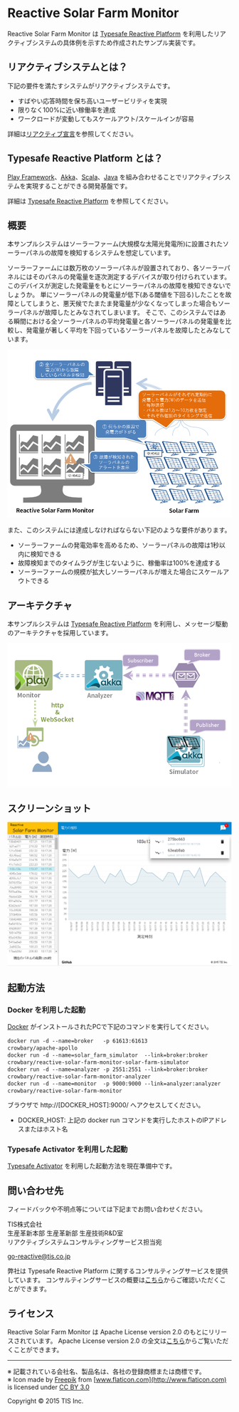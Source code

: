 Reactive Solar Farm Monitor
===========================

Reactive Solar Farm Monitor は [Typesafe Reactive Platform](http://www.typesafe.com/products/typesafe-reactive-platform) を利用したリアクティブシステムの具体例を示すため作成されたサンプル実装です。

リアクティブシステムとは？
--------------------------
下記の要件を満たすシステムがリアクティブシステムです。
* すばやい応答時間を保ち高いユーザービリティを実現
* 限りなく100%に近い稼働率を達成
* ワークロードが変動してもスケールアウト/スケールインが容易

詳細は[リアクティブ宣言](http://www.reactivemanifesto.org/ja)を参照してください。

Typesafe Reactive Platform とは？
---------------------------------
[Play Framework](https://playframework.com/)、[Akka](http://akka.io/)、[Scala](http://www.scala-lang.org/)、[Java](https://www.java.com/) を組み合わせることでリアクティブシステムを実現することができる開発基盤です。

詳細は [Typesafe Reactive Platform](http://www.typesafe.com/products/typesafe-reactive-platform) を参照してください。

概要
----
本サンプルシステムはソーラーファーム(大規模な太陽光発電所)に設置されたソーラーパネルの故障を検知するシステムを想定しています。

ソーラーファームには数万枚のソーラーパネルが設置されており、各ソーラーパネルにはそのパネルの発電量を逐次測定するデバイスが取り付けられています。
このデバイスが測定した発電量をもとにソーラーパネルの故障を検知できないでしょうか。
単にソーラーパネルの発電量が低下(ある閾値を下回る)したことを故障としてしまうと、悪天候でたまたま発電量が少なくなってしまった場合もソーラーパネルが故障したとみなされてしまいます。
そこで、このシステムではある瞬間における全ソーラーパネルの平均発電量と各ソーラーパネルの発電量を比較し、発電量が著しく平均を下回っているソーラーパネルを故障したとみなしています。

![abstract](img/reactive-solar-farm-monitor_abstract.png)

また、このシステムには達成しなければならない下記のような要件があります。

* ソーラーファームの発電効率を高めるため、ソーラーパネルの故障は1秒以内に検知できる
* 故障検知までのタイムラグが生じないように、稼働率は100%を達成する
* ソーラーファームの規模が拡大しソーラーパネルが増えた場合にスケールアウトできる

アーキテクチャ
--------------
本サンプルシステムは [Typesafe Reactive Platform](http://www.typesafe.com/products/typesafe-reactive-platform) を利用し、メッセージ駆動のアーキテクチャを採用しています。

![architecture](img/reactive-solar-farm-monitor_architecture.png)

スクリーンショット
------------------

![screenshot](img/reactive-solar-farm-monitor_screenshot.png)

起動方法
---------

### Docker を利用した起動

[Docker](https://www.docker.com/) がインストールされたPCで下記のコマンドを実行してください。

~~~
docker run -d --name=broker   -p 61613:61613                        crowbary/apache-apollo
docker run -d --name=solar_farm_simulator  --link=broker:broker     crowbary/reactive-solar-farm-monitor-solar-farm-simulator
docker run -d --name=analyzer -p 2551:2551 --link=broker:broker     crowbary/reactive-solar-farm-monitor-analyzer
docker run -d --name=monitor  -p 9000:9000 --link=analyzer:analyzer crowbary/reactive-solar-farm-monitor
~~~

ブラウザで http://[DOCKER_HOST]:9000/ へアクセスしてください。
* DOCKER_HOST: 上記の docker run コマンドを実行したホストのIPアドレスまたはホスト名

### Typesafe Activator を利用した起動

[Typesafe Activator](https://www.typesafe.com/get-started) を利用した起動方法を現在準備中です。

問い合わせ先
-------------
フィードバックや不明点等については下記までお問い合わせください。

TIS株式会社  
生産革新本部 生産革新部 生産技術R&D室  
リアクティブシステムコンサルティングサービス担当宛

<a href="mailto:go-reactive@tis.co.jp">go-reactive@tis.co.jp</a>

弊社は Typesafe Reactive Platform に関するコンサルティングサービスを提供しています。
コンサルティングサービスの概要は[こちら](http://www.tis.jp/service_solution/goreactive/)からご確認いただくことができます。

ライセンス
----------
Reactive Solar Farm Monitor は Apache License version 2.0 のもとにリリースされています。
Apache License version 2.0 の全文は[こちら](http://www.apache.org/licenses/LICENSE-2.0.html)からご覧いただくことができます。

---------

※ 記載されている会社名、製品名は、各社の登録商標または商標です。  
※ Icon made by [Freepik](http://www.freepik.com) from [www.flaticon.com](http://www.flaticon.com) is licensed under [CC BY 3.0](http://creativecommons.org/licenses/by/3.0/)

Copyright © 2015 TIS Inc.
